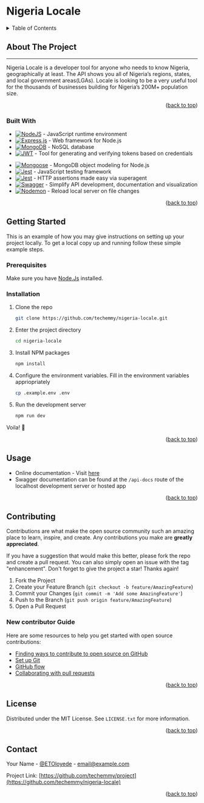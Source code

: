 <a name="readme-top" id="readme-top"></a>
# Nigeria Locale

<!-- TABLE OF CONTENTS -->
<details>
  <summary>Table of Contents</summary>
  <ol>
    <li>
      <a href="#about-the-project">About The Project</a>
      <ul>
        <li><a href="#built-with">Built With</a></li>
      </ul>
    </li>
    <li>
      <a href="#getting-started">Getting Started</a>
      <ul>
        <li><a href="#prerequisites">Prerequisites</a></li>
        <li><a href="#installation">Installation</a></li>
      </ul>
    </li>
    <li><a href="#usage">Usage</a></li>
    <li>
        <a href="#contributing">Contributing</a>
        <ul>
            <li><a href="#new-contributor-guide">New Contributor Guide</a></li>
        </ul>
    </li>
    <li><a href="#license">License</a></li>
    <li><a href="#contact">Contact</a></li>
  </ol>
</details>



<!-- ABOUT THE PROJECT -->
## About The Project
---
Nigeria Locale is a developer tool for anyone who needs to know Nigeria, geographically at least. The API shows you all of Nigeria’s regions, states, and local government areas(LGAs). Locale is looking to be a very useful tool for the thousands of businesses building for Nigeria’s 200M+ population size.

<p align="right">(<a href="#readme-top">back to top</a>)</p>



### Built With

* [![NodeJS](https://img.shields.io/badge/node.js-6DA55F?style=for-the-badge&logo=node.js&logoColor=white)](https://nodejs.org/en/) - JavaScript runtime environment
* [![Express.js](https://img.shields.io/badge/express.js-%23404d59.svg?style=for-the-badge&logo=express&logoColor=%2361DAFB)](https://expressjs.com/) - Web framework for Node.js
* [![MongoDB](https://img.shields.io/badge/MongoDB-%234ea94b.svg?style=for-the-badge&logo=mongodb&logoColor=white)](https://www.mongodb.com/) - NoSQL database
* [![JWT](https://img.shields.io/badge/JWT-black?style=for-the-badge&logo=JSON%20web%20tokens)](https://jwt.io/) - Tool for generating and verifying tokens based on credentials
- [![Mongoose](https://img.shields.io/badge/Mongoose-%234ea94b.svg?style=for-the-badge&logo=mongoose)](https://mongoosejs.com/) - MongoDB object modeling for Node.js
- [![Jest](https://img.shields.io/badge/-jest-%23C21325?style=for-the-badge&logo=jest&logoColor=white)](https://jestjs.io/) - JavaScript testing framework
- [![Jest](https://img.shields.io/badge/-Supertest-%23C21325?style=for-the-badge)](https://github.com/ladjs/supertest#readme) - HTTP assertions made easy via superagent
- [![Swagger](https://img.shields.io/badge/-Swagger-%23Clojure?style=for-the-badge&logo=swagger&logoColor=white)](https://swagger.io/) - Simplify API development, documentation and visualization
- [![Nodemon](https://img.shields.io/badge/NODEMON-%23323330.svg?style=for-the-badge&logo=nodemon&logoColor=%BBDEAD)](https://nodemon.io/) - Reload local server on file changes


<p align="right">(<a href="#readme-top">back to top</a>)</p>


<!-- GETTING STARTED -->
## Getting Started

This is an example of how you may give instructions on setting up your project locally.
To get a local copy up and running follow these simple example steps.

### Prerequisites
Make sure you have [Node.Js](https://nodejs.org/en) installed.

### Installation

1. Clone the repo
   ```sh
   git clone https://github.com/techemmy/nigeria-locale.git
   ```
2. Enter the project directory
   ```sh
   cd nigeria-locale
   ```
3. Install NPM packages
   ```sh
   npm install
   ```
4. Configure the environment variables. Fill in the environment variables appriopriately
   ```sh
   cp .example.env .env
   ```
5. Run the development server
   ```sh
   npm run dev
   ```
 Voila! 🥳

<p align="right">(<a href="#readme-top">back to top</a>)</p>



<!-- USAGE EXAMPLES -->
## Usage

* Online documentation - Visit [here](https://emmanuel.stoplight.io/docs/nigeria-locale/branches/main/dlhz390kuiehu-nigeria-locale)
* Swagger documentation can be found at the `/api-docs` route of the localhost development server or hosted app

<p align="right">(<a href="#readme-top">back to top</a>)</p>

<!-- CONTRIBUTING -->
## Contributing

Contributions are what make the open source community such an amazing place to learn, inspire, and create. Any contributions you make are **greatly appreciated**.

If you have a suggestion that would make this better, please fork the repo and create a pull request. You can also simply open an issue with the tag "enhancement".
Don't forget to give the project a star! Thanks again!

1. Fork the Project
2. Create your Feature Branch (`git checkout -b feature/AmazingFeature`)
3. Commit your Changes (`git commit -m 'Add some AmazingFeature'`)
4. Push to the Branch (`git push origin feature/AmazingFeature`)
5. Open a Pull Request

### New contributor Guide

Here are some resources to help you get started with open source contributions:

- [Finding ways to contribute to open source on GitHub](https://docs.github.com/en/get-started/exploring-projects-on-github/finding-ways-to-contribute-to-open-source-on-github)
- [Set up Git](https://docs.github.com/en/get-started/quickstart/set-up-git)
- [GitHub flow](https://docs.github.com/en/get-started/quickstart/github-flow)
- [Collaborating with pull requests](https://docs.github.com/en/github/collaborating-with-pull-requests)

<p align="right">(<a href="#readme-top">back to top</a>)</p>



<!-- LICENSE -->
## License

Distributed under the MIT License. See `LICENSE.txt` for more information.

<p align="right">(<a href="#readme-top">back to top</a>)</p>



<!-- CONTACT -->
## Contact

Your Name - [@ETOloyede](https://twitter.com/ETOloyede) - email@example.com

Project Link: [https://github.com/techemmy/project](https://github.com/techemmy/nigeria-locale)

<p align="right">(<a href="#readme-top">back to top</a>)</p>
